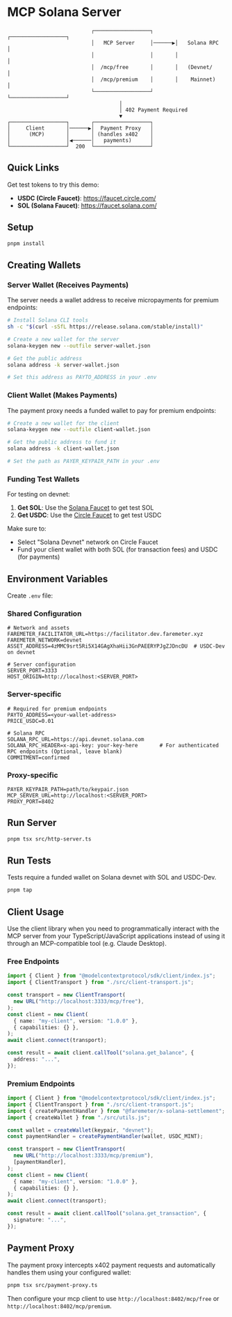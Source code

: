# MCP Solana Server

```
                           ┌──────────────────┐       ┌──────────────────┐
                           │   MCP Server     │──────▶│   Solana RPC     │
                           │                  │       │                  │
                           │  /mcp/free       │       │   (Devnet/       │
                           │  /mcp/premium    │       │    Mainnet)      │
                           └──────────────────┘       └──────────────────┘
                                    │
                                    │ 402 Payment Required
                                    ▼
┌──────────────────┐       ┌──────────────────┐
│     Client       │──────▶│  Payment Proxy   │
│      (MCP)       │       │ (handles x402    │
│                  │◀──────│   payments)      │
└──────────────────┘  200  └──────────────────┘
```

## Quick Links

Get test tokens to try this demo:

- **USDC (Circle Faucet)**: https://faucet.circle.com/
- **SOL (Solana Faucet)**: https://faucet.solana.com/

## Setup

```bash
pnpm install
```

## Creating Wallets

### Server Wallet (Receives Payments)

The server needs a wallet address to receive micropayments for premium endpoints:

```bash
# Install Solana CLI tools
sh -c "$(curl -sSfL https://release.solana.com/stable/install)"

# Create a new wallet for the server
solana-keygen new --outfile server-wallet.json

# Get the public address
solana address -k server-wallet.json

# Set this address as PAYTO_ADDRESS in your .env
```

### Client Wallet (Makes Payments)

The payment proxy needs a funded wallet to pay for premium endpoints:

```bash
# Create a new wallet for the client
solana-keygen new --outfile client-wallet.json

# Get the public address to fund it
solana address -k client-wallet.json

# Set the path as PAYER_KEYPAIR_PATH in your .env
```

### Funding Test Wallets

For testing on devnet:

1. **Get SOL**: Use the [Solana Faucet](https://faucet.solana.com/) to get test SOL
2. **Get USDC**: Use the [Circle Faucet](https://faucet.circle.com/) to get test USDC

Make sure to:

- Select "Solana Devnet" network on Circle Faucet
- Fund your client wallet with both SOL (for transaction fees) and USDC (for payments)

## Environment Variables

Create `.env` file:

### Shared Configuration

```env
# Network and assets
FAREMETER_FACILITATOR_URL=https://facilitator.dev.faremeter.xyz
FAREMETER_NETWORK=devnet
ASSET_ADDRESS=4zMMC9srt5Ri5X14GAgXhaHii3GnPAEERYPJgZJDncDU  # USDC-Dev on devnet

# Server configuration
SERVER_PORT=3333
HOST_ORIGIN=http://localhost:<SERVER_PORT>
```

### Server-specific

```env
# Required for premium endpoints
PAYTO_ADDRESS=<your-wallet-address>
PRICE_USDC=0.01

# Solana RPC
SOLANA_RPC_URL=https://api.devnet.solana.com
SOLANA_RPC_HEADER=x-api-key: your-key-here       # For authenticated RPC endpoints (Optional, leave blank)
COMMITMENT=confirmed
```

### Proxy-specific

```env
PAYER_KEYPAIR_PATH=path/to/keypair.json
MCP_SERVER_URL=http://localhost:<SERVER_PORT>
PROXY_PORT=8402
```

## Run Server

```bash
pnpm tsx src/http-server.ts
```

## Run Tests

Tests require a funded wallet on Solana devnet with SOL and USDC-Dev.

```bash
pnpm tap
```

## Client Usage

Use the client library when you need to programmatically interact with the MCP server from your TypeScript/JavaScript applications instead of using it through an MCP-compatible tool (e.g. Claude Desktop).

### Free Endpoints

```typescript
import { Client } from "@modelcontextprotocol/sdk/client/index.js";
import { ClientTransport } from "./src/client-transport.js";

const transport = new ClientTransport(
  new URL("http://localhost:3333/mcp/free"),
);
const client = new Client(
  { name: "my-client", version: "1.0.0" },
  { capabilities: {} },
);
await client.connect(transport);

const result = await client.callTool("solana.get_balance", {
  address: "...",
});
```

### Premium Endpoints

```typescript
import { Client } from "@modelcontextprotocol/sdk/client/index.js";
import { ClientTransport } from "./src/client-transport.js";
import { createPaymentHandler } from "@faremeter/x-solana-settlement";
import { createWallet } from "./src/utils.js";

const wallet = createWallet(keypair, "devnet");
const paymentHandler = createPaymentHandler(wallet, USDC_MINT);

const transport = new ClientTransport(
  new URL("http://localhost:3333/mcp/premium"),
  [paymentHandler],
);
const client = new Client(
  { name: "my-client", version: "1.0.0" },
  { capabilities: {} },
);
await client.connect(transport);

const result = await client.callTool("solana.get_transaction", {
  signature: "...",
});
```

## Payment Proxy

The payment proxy intercepts x402 payment requests and automatically handles them using your configured wallet:

```bash
pnpm tsx src/payment-proxy.ts
```

Then configure your mcp client to use `http://localhost:8402/mcp/free` or `http://localhost:8402/mcp/premium`.
